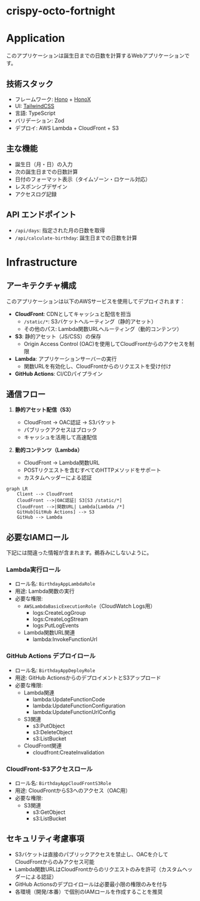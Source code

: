 # crispy-octo-fortnight

# Application

このアプリケーションは誕生日までの日数を計算するWebアプリケーションです。

## 技術スタック

- フレームワーク: [Hono](https://hono.dev/) + [HonoX](https://github.com/honojs/honox)
- UI: [TailwindCSS](https://tailwindcss.com/)
- 言語: TypeScript
- バリデーション: Zod
- デプロイ: AWS Lambda + CloudFront + S3

## 主な機能

- 誕生日（月・日）の入力
- 次の誕生日までの日数計算
- 日付のフォーマット表示（タイムゾーン・ロケール対応）
- レスポンシブデザイン
- アクセスログ記録

## API エンドポイント

- `/api/days`: 指定された月の日数を取得
- `/api/calculate-birthday`: 誕生日までの日数を計算

# Infrastructure

## アーキテクチャ構成

このアプリケーションは以下のAWSサービスを使用してデプロイされます：

- **CloudFront**: CDNとしてキャッシュと配信を担当
  - `/static/*`: S3バケットへルーティング（静的アセット）
  - その他のパス: Lambda関数URLへルーティング（動的コンテンツ）
- **S3**: 静的アセット（JS/CSS）の保存
  - Origin Access Control (OAC)を使用してCloudFrontからのアクセスを制限
- **Lambda**: アプリケーションサーバーの実行
  - 関数URLを有効化し、CloudFrontからのリクエストを受け付け
- **GitHub Actions**: CI/CDパイプライン

## 通信フロー

1. **静的アセット配信（S3）**
   - CloudFront → OAC認証 → S3バケット
   - パブリックアクセスはブロック
   - キャッシュを活用して高速配信

2. **動的コンテンツ（Lambda）**
   - CloudFront → Lambda関数URL
   - POSTリクエストを含むすべてのHTTPメソッドをサポート
   - カスタムヘッダーによる認証

```mermaid
graph LR
    Client --> CloudFront
    CloudFront -->|OAC認証| S3[S3 /static/*]
    CloudFront -->|関数URL| Lambda[Lambda /*]
    GitHub[GitHub Actions] --> S3
    GitHub --> Lambda
```

## 必要なIAMロール

下記には間違った情報が含まれます。鵜呑みにしないように。

### Lambda実行ロール
- ロール名: `BirthdayAppLambdaRole`
- 用途: Lambda関数の実行
- 必要な権限:
  - `AWSLambdaBasicExecutionRole`（CloudWatch Logs用）
    - logs:CreateLogGroup
    - logs:CreateLogStream
    - logs:PutLogEvents
  - Lambda関数URL関連
    - lambda:InvokeFunctionUrl

### GitHub Actions デプロイロール
- ロール名: `BirthdayAppDeployRole`
- 用途: GitHub ActionsからのデプロイメントとS3アップロード
- 必要な権限:
  - Lambda関連
    - lambda:UpdateFunctionCode
    - lambda:UpdateFunctionConfiguration
    - lambda:UpdateFunctionUrlConfig
  - S3関連
    - s3:PutObject
    - s3:DeleteObject
    - s3:ListBucket
  - CloudFront関連
    - cloudfront:CreateInvalidation

### CloudFront-S3アクセスロール
- ロール名: `BirthdayAppCloudFrontS3Role`
- 用途: CloudFrontからS3へのアクセス（OAC用）
- 必要な権限:
  - S3関連
    - s3:GetObject
    - s3:ListBucket

## セキュリティ考慮事項

- S3バケットは直接のパブリックアクセスを禁止し、OACを介してCloudFrontからのみアクセス可能
- Lambda関数URLはCloudFrontからのリクエストのみを許可（カスタムヘッダーによる認証）
- GitHub Actionsのデプロイロールは必要最小限の権限のみを付与
- 各環境（開発/本番）で個別のIAMロールを作成することを推奨
